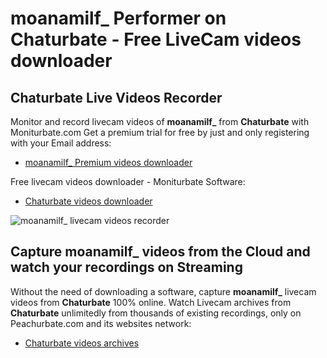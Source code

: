 # moanamilf_ Performer on Chaturbate - Free LiveCam videos downloader

## Chaturbate Live Videos Recorder

Monitor and record livecam videos of **moanamilf_** from **Chaturbate** with Moniturbate.com
Get a premium trial for free by just and only registering with your Email address:
* [moanamilf_ Premium videos downloader](https://moniturbate.com/request-demo-licence-key.html)

Free livecam videos downloader - Moniturbate Software:
* [Chaturbate videos downloader](https://moniturbate.com/moniturbate-download-software.html)

![moanamilf_ livecam videos recorder](https://peachurnet.com/templates/moniturbate-software.png)


## Capture moanamilf_ videos from the Cloud and watch your recordings on Streaming

Without the need of downloading a software, capture **moanamilf_** livecam videos from **Chaturbate** 100% online.
Watch Livecam archives from **Chaturbate** unlimitedly from thousands of existing recordings, only on Peachurbate.com and its websites network:
* [Chaturbate videos archives](https://peachurnet.com/)